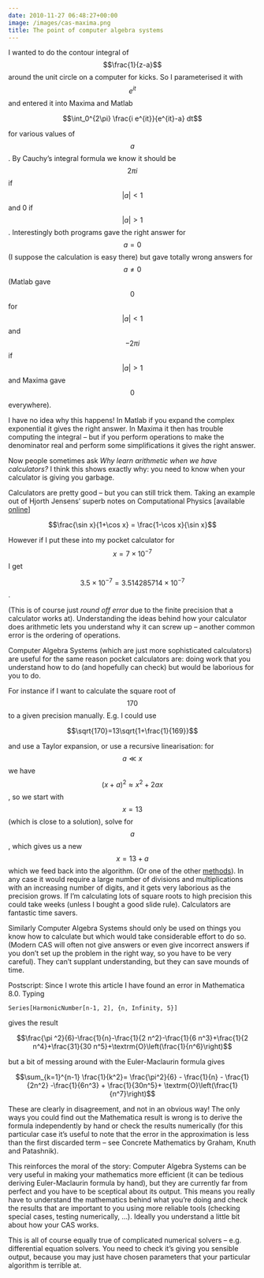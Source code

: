 ```yaml
---
date: 2010-11-27 06:48:27+00:00
image: /images/cas-maxima.png
title: The point of computer algebra systems
---
```


I wanted to do the contour integral of  $$\frac{1}{z-a}$$  around the unit circle on a computer for kicks. So I parameterised it with  $$e^{it}$$  and entered it into Maxima and Matlab


 $$\int_0^{2\pi} \frac{i e^{it}}{e^{it}-a} dt$$


for various values of  $$a$$ . By Cauchy’s integral formula we know it should be  $$2 \pi i$$  if  $$|a|<1$$  and 0 if  $$|a|>1$$ . Interestingly both programs gave the right answer for $$a=0$$ (I suppose the calculation is easy there) but gave totally wrong answers for  $$a \neq 0$$  (Matlab gave $$0$$ for  $$|a|<1$$  and  $$-2 \pi i$$  if  $$|a|>1$$  and Maxima gave $$0$$ everywhere).


I have no idea why this happens! In Matlab if you expand the complex exponential it gives the right answer. In Maxima it then has trouble computing the integral – but if you perform operations to make the denominator real and perform some simplifications it gives the right answer.


Now people sometimes ask *Why learn arithmetic when we have calculators?* I think this shows exactly why: you need to know when your calculator is giving you garbage.


<!--more-->


Calculators are pretty good – but you can still trick them. Taking an example out of Hjorth Jensens’ superb notes on Computational Physics [available [online](http://www.physics.ohio-state.edu/~ntg/780/)]


 $$\frac{\sin x}{1+\cos x} = \frac{1-\cos x}{\sin x}$$


However if I put these into my pocket calculator for  $$x=7 \times 10^{-7}$$  I get


 $$3.5 \times 10^{-7} = 3.514285714 \times 10^{-7}$$.


(This is of course just *round off error* due to the finite precision that a calculator works at). Understanding the ideas behind how your calculator does arithmetic lets you understand why it can screw up – another common error is the ordering of operations.


Computer Algebra Systems (which are just more sophisticated calculators) are useful for the same reason pocket calculators are: doing work that you understand how to do (and hopefully can check) but would be laborious for you to do.


For instance if I want to calculate the square root of $$170$$ to a given precision manually. E.g. I could use


 $$\sqrt{170}=13\sqrt{1+\frac{1}{169}}$$


and use a Taylor expansion, or use a recursive linearisation: for  $$a \ll x$$  we have  $$(x+a)^2 \approx x^2 + 2ax$$ , so we start with $$x=13$$ (which is close to a solution), solve for $$a$$, which gives us a new $$x=13+a$$ which we feed back into the algorithm. (Or one of the other [methods](http://en.wikipedia.org/wiki/Methods_of_computing_square_roots)). In any case it would require a large number of divisions and multiplications with an increasing number of digits, and it gets very laborious as the precision grows.
If I’m calculating lots of square roots to high precision this could take weeks (unless I bought a good slide rule). Calculators are fantastic time savers.


Similarly Computer Algebra Systems should only be used on things you know how to calculate but which would take considerable effort to do so. (Modern CAS will often not give answers or even give incorrect answers if you don’t set up the problem in the right way, so you have to be very careful). They can’t supplant understanding, but they can save mounds of time.


Postscript: Since I wrote this article I have found an error in Mathematica 8.0. Typing


```
Series[HarmonicNumber[n-1, 2], {n, Infinity, 5}]
```

gives the result


 $$\frac{\pi ^2}{6}-\frac{1}{n}-\frac{1}{2 n^2}-\frac{1}{6 n^3}+\frac{1}{2  n^4}+\frac{31}{30 n^5}+\textrm{O}\left(\frac{1}{n^6}\right)$$


but a bit of messing around with the Euler-Maclaurin formula gives


 $$\sum_{k=1}^{n-1} \frac{1}{k^2}= \frac{\pi^2}{6} - \frac{1}{n} - \frac{1}{2n^2} -\frac{1}{6n^3} + \frac{1}{30n^5}+ \textrm{O}\left(\frac{1}{n^7}\right)$$


These are clearly in disagreement, and not in an obvious way! The only ways you could find out the Mathematica result is wrong is to derive the formula independently by hand or check the results numerically (for this particular case it’s useful to note that the error in the approximation is less than the first discarded term – see Concrete Mathematics by Graham, Knuth and Patashnik).


This reinforces the moral of the story: Computer Algebra Systems can be very useful in making your mathematics more efficient (it can be tedious deriving Euler-Maclaurin formula by hand), but they are currently far from perfect and you have to be sceptical about its output. This means you really have to understand the mathematics behind what you’re doing and check the results that are important to you using more reliable tools (checking special cases, testing numerically, …). Ideally you understand a little bit about how your CAS works.


This is all of course equally true of complicated numerical solvers – e.g. differential equation solvers. You need to check it’s giving you sensible output, because you may just have chosen parameters that your particular algorithm is terrible at.